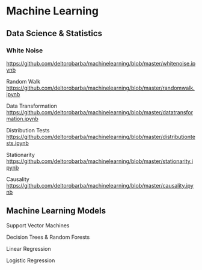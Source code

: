 # Machine Learning

## Data Science & Statistics

### White Noise
https://github.com/deltorobarba/machinelearning/blob/master/whitenoise.ipynb

Random Walk
https://github.com/deltorobarba/machinelearning/blob/master/randomwalk.ipynb

Data Transformation
https://github.com/deltorobarba/machinelearning/blob/master/datatransformation.ipynb

Distribution Tests
https://github.com/deltorobarba/machinelearning/blob/master/distributiontests.ipynb

Stationarity
https://github.com/deltorobarba/machinelearning/blob/master/stationarity.ipynb

Causality
https://github.com/deltorobarba/machinelearning/blob/master/causality.ipynb



## Machine Learning Models

Support Vector Machines

Decision Trees & Random Forests

Linear Regression

Logistic Regression

